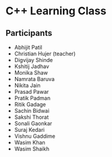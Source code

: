 # C++ Learning Class

## Participants

- Abhijit Patil
- Christian Hujer (teacher)
- Digvijay Shinde
- Kshitij Jadhav
- Monika Shaw
- Namrata Baruva
- Nikita Jain
- Prasad Pawar
- Pratik Padman
- Ritik Gadage
- Sachin Bidwai
- Sakshi Thorat
- Sonali Gaonkar
- Suraj Kedari
- Vishnu Gaddime
- Wasim Khan
- Wasim Shaikh
